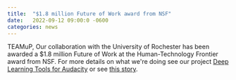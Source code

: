 ```yaml
---
title:  "$1.8 million Future of Work award from NSF"
date:   2022-09-12 09:00:0 -0600
categories: news 
---
```

 
TEAMuP, Our collaboration with the University of Rochester has been awarded a $1.8 million Future of Work at the Human-Technology Frontier award from NSF. For more details on what we're doing see our project [Deep Learning Tools for Audacity](/project/audacity.html) or see [this story](https://www.mccormick.northwestern.edu/computer-science/news-events/news/articles/2022/connecting-deep-learning-developers-with-sound-artists.html).



